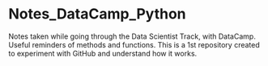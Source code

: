 # Notes_DataCamp_Python
Notes taken while going through the Data Scientist Track, with DataCamp. Useful reminders of methods and functions.
This is a 1st repository created to experiment with GitHub and understand how it works.


